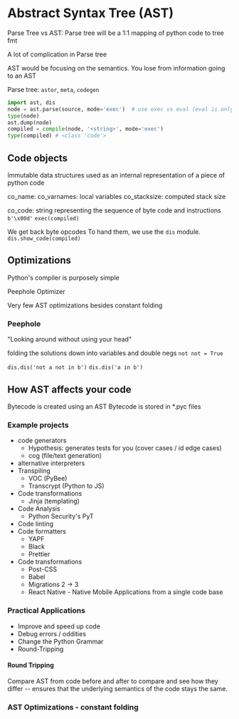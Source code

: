 # Abstract Syntax Tree (AST)


Parse Tree vs AST: Parse tree will be a 1:1 mapping of python code to tree fmt

A lot of complication in Parse tree

AST would be focusing on the semantics. You lose from information going to an AST

Parse tree: `astor`, `meta`, `codegen`

```python
import ast, dis
node = ast.parse(source, mode='exec')  # use exec vs eval (eval is only expressions)
type(node)
ast.dump(node)
compiled = compile(node, '<string>', mode='exec')
type(compiled) # <class 'code'>
```

## Code objects

Immutable data structures used as an internal representation of a piece of python code

co_name:
co_varnames: local variables
co_stacksize: computed stack size

co_code: string representing the sequence of byte code and instructions
`b'\x00d'`
`exec(compiled)`

We get back byte opcodes
To hand them, we use the `dis` module.
`dis.show_code(compiled)`

## Optimizations

Python's compiler is purposely simple

Peephole Optimizer

Very few AST optimizations besides constant folding

### Peephole

"Looking around without using your head"

folding the solutions down into variables and double negs `not not = True`

`dis.dis('not a not in b')`
`dis.dis('a in b')`

## How AST affects your code

Bytecode is created using an AST
Bytecode is stored in *.pyc files

### Example projects

- code generators
  - Hypothesis: generates tests for you (cover cases / id edge cases)
  - cog (file/text generation)
- alternative interpreters
- Transpiling
  - VOC (PyBee)
  - Transcrypt (Python to JS)
- Code transformations
  - Jinja (templating)
- Code Analysis
  - Python Security's PyT
- Code linting
- Code formatters
  - YAPF
  - Black
  - Prettier
- Code transformations
  - Post-CSS
  - Babel
  - Migrations 2 → 3
  - React Native - Native Mobile Applications from a single code base

### Practical Applications

- Improve and speed up code
- Debug errors / oddities
- Change the Python Grammar
- Round-Tripping

#### Round Tripping

Compare AST from code before and after to compare and see how they differ --
ensures that the underlying semantics of the code stays the same.


### AST Optimizations - constant folding
